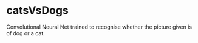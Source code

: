 # catsVsDogs
Convolutional Neural Net trained to recognise whether the picture given is of dog or a cat.
